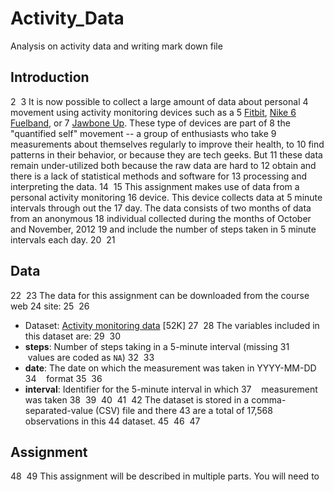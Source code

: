 # Activity_Data
Analysis on activity data and writing mark down file
## Introduction
2
​
3
It is now possible to collect a large amount of data about personal
4
movement using activity monitoring devices such as a
5
[Fitbit](http://www.fitbit.com), [Nike
6
Fuelband](http://www.nike.com/us/en_us/c/nikeplus-fuelband), or
7
[Jawbone Up](https://jawbone.com/up). These type of devices are part of
8
the "quantified self" movement -- a group of enthusiasts who take
9
measurements about themselves regularly to improve their health, to
10
find patterns in their behavior, or because they are tech geeks. But
11
these data remain under-utilized both because the raw data are hard to
12
obtain and there is a lack of statistical methods and software for
13
processing and interpreting the data.
14
​
15
This assignment makes use of data from a personal activity monitoring
16
device. This device collects data at 5 minute intervals through out the
17
day. The data consists of two months of data from an anonymous
18
individual collected during the months of October and November, 2012
19
and include the number of steps taken in 5 minute intervals each day.
20
​
21
## Data
22
​
23
The data for this assignment can be downloaded from the course web
24
site:
25
​
26
* Dataset: [Activity monitoring data](https://d396qusza40orc.cloudfront.net/repdata%2Fdata%2Factivity.zip) [52K]
27
​
28
The variables included in this dataset are:
29
​
30
* **steps**: Number of steps taking in a 5-minute interval (missing
31
    values are coded as `NA`)
32
​
33
* **date**: The date on which the measurement was taken in YYYY-MM-DD
34
    format
35
​
36
* **interval**: Identifier for the 5-minute interval in which
37
    measurement was taken
38
​
39
​
40
​
41
​
42
The dataset is stored in a comma-separated-value (CSV) file and there
43
are a total of 17,568 observations in this
44
dataset.
45
​
46
​
47
## Assignment
48
​
49
This assignment will be described in multiple parts. You will need to
